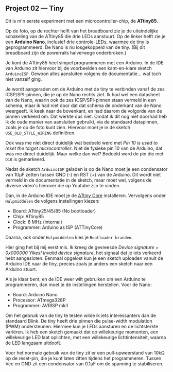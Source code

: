 ## Project 02 — Tiny

Dit is m'n eerste experiment met een microcontroller-chip, de **ATtiny85**.

Op de foto, op de rechter helft van het breadboard zie je de uiteindelijke
schakeling van de ATtiny85 die drie LEDs aanstuurt. Op de linker helft
zie je een **Arduino Nano**, inclusief drie controle-LEDs, waarmee de tiny
is geprogrammeerd. De Nano is nu losgekoppeld van de tiny. (Bij dit
breadboard zijn de powerrails halverwege onderbroken.)

Je kunt de ATtiny85 heel simpel programmeren met een Arduino. In de
IDE van Arduino zit hiervoor bij de voorbeelden een kant-en-klare
sketch `ArduinoISP`. Gewoon alles aansluiten volgens de
documentatie... wat toch niet vanzelf ging.

Je wordt aangeraden om de Arduino met de tiny te verbinden vanaf de
zes ICSP/SPI-pinnen, die je op de Nano rechts ziet. Ik had wel een datasheet
van de Nano, waarin ook de zes ICSP/SPI-pinnen staan vermeld in een schema, maar ik had
niet door dat dat schema de onderkant van de Nano weergeeft. Ik keek
naar de bovenkant, en had daarom de volgorde van de pinnen verkeerd
om. Dat werkte dus niet. Omdat ik dit nog niet doorhad heb ik de oude
manier van aansluiten gebruikt, via de standaard datapinnen, zoals je
op de foto kunt zien. Hiervoor moet je in de sketch
`USE_OLD_STYLE_WIRING` definiëren.

Ook was me niet direct duidelijk wat bedoeld werd met *Pin 10 is used
to reset the target microcontroller*. Niet de fysieke pin 10 van de
Arduino, dat was me direct duidelijk. Maar welke dan wel? Bedoeld werd
de pin die met `D10` is gemarkeerd.

Nadat de sketch `ArduinoISP` geladen is op de Nano moet je een
condensator van 10µF zetten tussen GND (-) en RST (+) van de Arduino.
Dit wordt niet vermeld in de documentatie in de sketch, maar moet wel,
volgens de diverse video's hierover die op Youtube zijn te vinden.

Dan, in de Arduino IDE moet je de
[ATtiny Core](https://github.com/SpenceKonde/ATTinyCore) installeren.
Vervolgens onder `Hulpmiddelen` de volgens instellingen kiezen:

 * Board: ATtiny25/45/85 (No bootloader)
 * Chip: ATtiny85
 * Clock: 8 MHz (internal)
 * Programmer: Arduino as ISP (ATTinyCore)
 
Daarna, ook onder `Hulpmiddelen` kies je `Bootloader branden`.

Hier ging het bij mij eerst mis. Ik kreeg de gevreesde *Device signature = 0x000000
Yikes!  Invalid device signature*, het signaal dat je iets verkeerd
hebt aangesloten. Eenmaal opgelost kun je een sketch uploaden vanuit
de Arduino IDE naar de tiny, precies zoals je anders een sketch naar
een Arduino stuurt.

Als je klaar bent, en de IDE weer wilt gebruiken om een Arduino te
programmeren, dan moet je de instellingen herstellen. Voor de Nano:

 * Board: Arduino Nano
 * Processor: ATmega328P
 * Programmer: AVRISP mkII
 
Om het gebruik van de tiny te testen wilde ik iets interessanters dan
de standaard Blink. De tiny heeft drie pinnen die pulse-width
modulation (PWM) ondersteunen. Hiermee kun je LEDs aansturen en de
lichtsterkte variëren. Ik heb een sketch gemaakt dat op willekeurige
momenten, een willekeurige LED laat oplichten, met een willekeurige
lichtintensiteit, waarna de LED langzaam uitdooft. 

Voor het normale gebruik van de tiny zit er een pull-upweerstand van
10kΩ op de reset-pin, die je kunt laten zitten tijdens het
programmeren. Tussen Vcc en GND zit een condensator van 0.1µF om de
spanning te stabiliseren.

